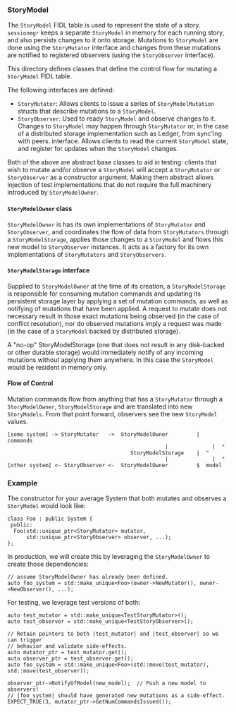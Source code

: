 ### StoryModel

The `StoryModel` FIDL table is used to represent the state of a story.
`sessionmgr` keeps a separate `StoryModel` in memory for each running story,
and also persists changes to it onto storage.  Mutations to `StoryModel` are
done using the `StoryMutator` interface and changes from these mutations
are notified to registered observers (using the `StoryObserver`
interface).

This directory defines classes that define the control flow for mutating a
`StoryModel` FIDL table.

The following interfaces are defined:

* `StoryMutator`: Allows clients to issue a series of `StoryModelMutation`
  structs that describe mutations to a `StoryModel`.
* `StoryObserver`: Used to ready `StoryModel` and observe changes to it.
  Changes to `StoryModel` may happen through `StoryMutator` or, in the
  case of a distributed storage implementation such as Ledger, from sync'ing
  with peers.
interface. Allows clients to read the current `StoryModel` state, and register
for updates when the `StoryModel` changes.

Both of the above are abstract base classes to aid in testing: clients that
wish to mutate and/or observe a `StoryModel` will accept a `StoryMutator`
or `StoryObserver` as a constructor argument.  Making them abstract allows
injection of test implementations that do not require the full machinery
introduced by `StoryModelOwner`.

#### `StoryModelOwner` class

`StoryModelOwner` is has its own implementations of `StoryMutator` and
`StoryObserver`, and coordinates the flow of data from
`StoryMutators` through a `StoryModelStorage`, applies those changes
to a `StoryModel` and flows this new model to `StoryObserver` instances.
It acts as a factory for its own implementations of `StoryMutators` and
`StoryObservers`.

#### `StoryModelStorage` interface

Supplied to `StoryModelOwner` at the time of its creation, a
`StoryModelStorage` is responsible for consuming mutation commands and
updating its persistent storage layer by applying a set of mutation commands,
as well as notifying of mutations that have been applied. A request to mutate
does not necessary result in those exact mutations being observed (in the case
of conflict resolution), nor do observed mutations imply a request was made (in
the case of a `StoryModel` backed by distributed storage).

A "no-op" StoryModelStorage (one that does not result in any disk-backed
or other durable storage) would immediately notify of any incoming mutations
without applying them anywhere. In this case the `StoryModel` would be resident
in memory only.

#### Flow of Control

Mutation commands flow from anything that has a `StoryMutator` through a
`StoryModelOwner`, `StoryModelStorage` and are translated into new
`StoryModels`. From that point forward, observers see the new `StoryModel`
values.

```
[some system] -> StoryMutator   ->  StoryModelOwner         |  commands
                                                  |              |  "
                                       StoryModelStorage    |  "
                                                  |              |  "
[other system] <- StoryObserver <-  StoryModelOwner         $  model
```

### Example

The constructor for your average System that both mutates and observes a
`StoryModel` would look like:
```
class Foo : public System {
 public:
  Foo(std::unique_ptr<StoryMutator> mutator,
      std::unique_ptr<StoryObserver> observer, ...);
};
```

In production, we will create this by leveraging the `StoryModelOwner` to
create those dependencies:

```
// assume StoryModelOwner has already been defined.
auto foo_system = std::make_unique<Foo>(owner->NewMutator(), owner->NewObserver(), ...);
```

For testing, we leverage test versions of both:
```
auto test_mutator = std::make_unique<TestStoryMutator>();
auto test_observer = std::make_unique<TestStoryObserver>();

// Retain pointers to both |test_mutator| and |test_observer| so we can trigger
// behavior and validate side-effects.
auto mutator_ptr = test_mutator.get();
auto observer_ptr = test_observer.get();
auto foo_system = std::make_unique<Foo>(std::move(test_mutator), std::move(test_observer));

observer_ptr->NotifyOfModel(new_model);  // Push a new model to observers!
// |foo_system| should have generated new mutations as a side-effect.
EXPECT_TRUE(3, mutator_ptr->GetNumCommandsIssued());
```